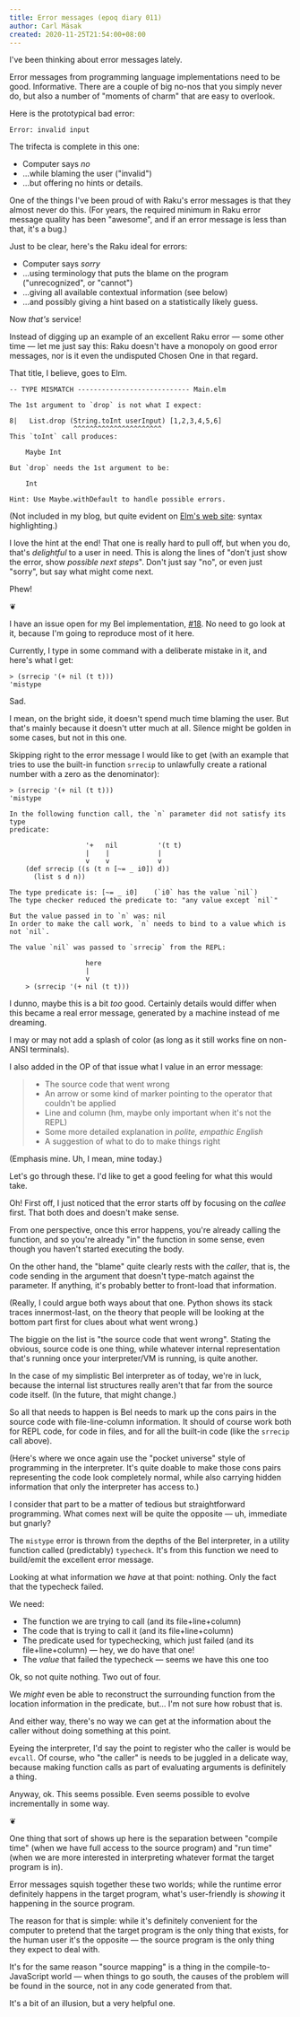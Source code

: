 ```yaml
---
title: Error messages (epoq diary 011)
author: Carl Mäsak
created: 2020-11-25T21:54:00+08:00
---
```

I've been thinking about error messages lately.

Error messages from programming language implementations need to be good.
Informative.
There are a couple of big no-nos that you simply never do, but also a number of "moments of charm" that are easy to overlook.

Here is the prototypical bad error:

<pre><code>Error: invalid input</code></pre>

The trifecta is complete in this one:

* Computer says _no_
* ...while blaming the user ("invalid")
* ...but offering no hints or details.

One of the things I've been proud of with Raku's error messages is that they almost never do this.
(For years, the required minimum in Raku error message quality has been "awesome", and if an error message is less than that, it's a bug.)

Just to be clear, here's the Raku ideal for errors:

* Computer says _sorry_
* ...using terminology that puts the blame on the program ("unrecognized", or "cannot")
* ...giving all available contextual information (see below)
* ...and possibly giving a hint based on a statistically likely guess.

Now _that's_ service!

Instead of digging up an example of an excellent Raku error &mdash; some other time &mdash; let me just say this:
Raku doesn't have a monopoly on good error messages, nor is it even the undisputed Chosen One in that regard.

That title, I believe, goes to Elm.

<pre><code>-- TYPE MISMATCH ---------------------------- Main.elm

The 1st argument to `drop` is not what I expect:

8|   List.drop (String.toInt userInput) [1,2,3,4,5,6]
                ^^^^^^^^^^^^^^^^^^^^^^
This `toInt` call produces:

    Maybe Int

But `drop` needs the 1st argument to be:

    Int

Hint: Use Maybe.withDefault to handle possible errors.</code></pre>

(Not included in my blog, but quite evident on [Elm's web site](https://elm-lang.org/): syntax highlighting.)

I love the hint at the end!
That one is really hard to pull off, but when you do, that's _delightful_ to a user in need.
This is along the lines of "don't just show the error, show _possible next steps_".
Don't just say "no", or even just "sorry", but say what might come next.

Phew!

<p class="separator">❦</p>

I have an issue open for my Bel implementation, [#18](https://github.com/masak/bel/issues/18).
No need to go look at it, because I'm going to reproduce most of it here.

Currently, I type in some command with a deliberate mistake in it, and here's what I get:

<pre><code>&gt; (srrecip '(+ nil (t t)))
'mistype</code></pre>

Sad.

I mean, on the bright side, it doesn't spend much time blaming the user.
But that's mainly because it doesn't utter much at all.
Silence might be golden in some cases, but not in this one.

Skipping right to the error message I would like to get (with an example that tries to use the built-in function `srrecip` to unlawfully create a rational number with a zero as the denominator):

<pre><code>&gt; (srrecip '(+ nil (t t)))
'mistype

In the following function call, the `n` parameter did not satisfy its type
predicate:

                   '+   nil          '(t t)
                   |    |            |
                   v    v            v
    (def srrecip ((s (t n [~= _ i0]) d))
      (list s d n))

The type predicate is: [~= _ i0]    (`i0` has the value `nil`)
The type checker reduced the predicate to: "any value except `nil`"

But the value passed in to `n` was: nil
In order to make the call work, `n` needs to bind to a value which is not `nil`.

The value `nil` was passed to `srrecip` from the REPL:

                   here
                   |
                   v
    &gt; (srrecip '(+ nil (t t)))</code></pre>

I dunno, maybe this is a bit _too_ good.
Certainly details would differ when this became a real error message, generated by a machine instead of me dreaming.

I may or may not add a splash of color (as long as it still works fine on non-ANSI terminals).

I also added in the OP of that issue what I value in an error message:

> * The source code that went wrong
> * An arrow or some kind of marker pointing to the operator that couldn't be applied
> * Line and column (hm, maybe only important when it's not the REPL)
> * Some more detailed explanation in _polite, empathic English_
> * A suggestion of what to do to make things right

(Emphasis mine. Uh, I mean, mine today.)

Let's go through these.
I'd like to get a good feeling for what this would take.

Oh! First off, I just noticed that the error starts off by focusing on the _callee_ first.
That both does and doesn't make sense.

From one perspective, once this error happens, you're already calling the function, and so you're already "in" the function in some sense, even though you haven't started executing the body.

On the other hand, the "blame" quite clearly rests with the _caller_, that is, the code sending in the argument that doesn't type-match against the parameter.
If anything, it's probably better to front-load that information.

(Really, I could argue both ways about that one.
Python shows its stack traces innermost-last, on the theory that people will be looking at the bottom part first for clues about what went wrong.)

The biggie on the list is "the source code that went wrong".
Stating the obvious, source code is one thing, while whatever internal representation that's running once your interpreter/VM is running, is quite another.

In the case of my simplistic Bel interpreter as of today, we're in luck, because the internal list structures really aren't that far from the source code itself.
(In the future, that might change.)

So all that needs to happen is Bel needs to mark up the cons pairs in the source code with file-line-column information.
It should of course work both for REPL code, for code in files, and for all the built-in code (like the `srrecip` call above).

(Here's where we once again use the "pocket universe" style of programming in the interpreter.
It's quite doable to make those cons pairs representing the code look completely normal, while also carrying hidden information that only the interpreter has access to.)

I consider that part to be a matter of tedious but straightforward programming.
What comes next will be quite the opposite &mdash; uh, immediate but gnarly?

The `mistype` error is thrown from the depths of the Bel interpreter, in a utility function called (predictably) `typecheck`.
It's from this function we need to build/emit the excellent error message.

Looking at what information we _have_ at that point: nothing.
Only the fact that the typecheck failed.

We need:

* The function we are trying to call (and its file+line+column)
* The code that is trying to call it (and its file+line+column)
* The predicate used for typechecking, which just failed (and its file+line+column) &mdash; hey, we do have that one!
* The _value_ that failed the typecheck &mdash; seems we have this one too

Ok, so not quite nothing. Two out of four.

We _might_ even be able to reconstruct the surrounding function from the location information in the predicate, but... I'm not sure how robust that is.

And either way, there's no way we can get at the information about the caller without doing something at this point.

Eyeing the interpreter, I'd say the point to register who the caller is would be `evcall`.
Of course, who "the caller" is needs to be juggled in a delicate way, because making function calls as part of evaluating arguments is definitely a thing.

Anyway, ok.
This seems possible.
Even seems possible to evolve incrementally in some way.

<p class="separator">❦</p>

One thing that sort of shows up here is the separation between "compile time" (when we have full access to the source program) and "run time" (when we are more interested in interpreting whatever format the target program is in).

Error messages squish together these two worlds; while the runtime error definitely happens in the target program, what's user-friendly is _showing_ it happening in the source program.

The reason for that is simple: while it's definitely convenient for the computer to pretend that the target program is the only thing that exists, for the human user it's the opposite &mdash; the source program is the only thing they expect to deal with.

It's for the same reason "source mapping" is a thing in the compile-to-JavaScript world &mdash; when things to go south, the causes of the problem will be found in the source, not in any code generated from that.

It's a bit of an illusion, but a very helpful one.

